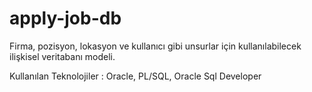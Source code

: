 # apply-job-db
Firma, pozisyon, lokasyon ve kullanıcı gibi unsurlar için kullanılabilecek ilişkisel veritabanı modeli. 

Kullanılan Teknolojiler : Oracle, PL/SQL, Oracle Sql Developer
